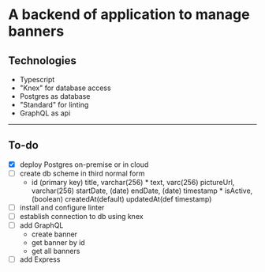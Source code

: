 A backend of application to manage banners
=====

## Technologies

- Typescript
- "Knex" for database access
- Postgres as database
- "Standard" for linting
- GraphQL as api

----

## To-do

- [x] deploy Postgres on-premise or in cloud
- [ ] create db scheme in third normal form
    - id (primary key)
      title, varchar(256) *
      text, varc(256)
      pictureUrl, varchar(256)
      startDate, (date)
      endDate, (date) timestamp *
      isActive, (boolean)
      createdAt(default)
      updatedAt(def timestamp)
- [ ] install and configure linter
- [ ] establish connection to db using knex
- [ ] add GraphQL 
    - create banner
    - get banner by id
    - get all banners
- [ ] add Express
